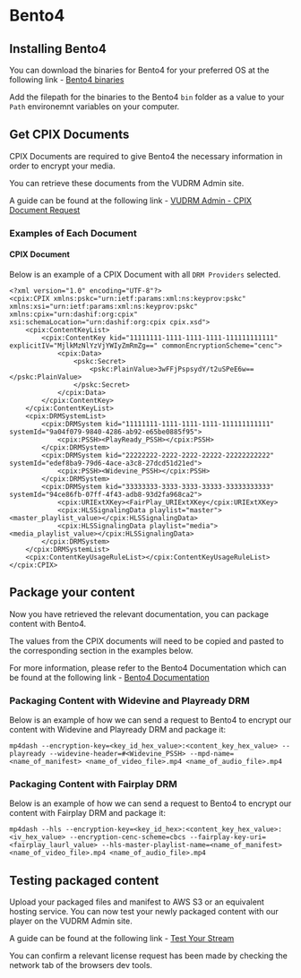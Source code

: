 # Bento4

## Installing Bento4

You can download the binaries for Bento4 for your preferred OS at the following link - [Bento4 binaries](https://www.bento4.com/downloads/)

Add the filepath for the binaries to the Bento4 `bin` folder as a value to your `Path` environemnt variables on your computer.

## Get CPIX Documents

CPIX Documents are required to give Bento4 the necessary information in order to encrypt your media.

You can retrieve these documents from the VUDRM Admin site. 

A guide can be found at the following link - [VUDRM Admin - CPIX Document Request](https://docs.vualto.com/projects/vudrm/en/latest/UserGuide/VUDRM-Admin.html#vudrm-encryption-keys)

### Examples of Each Document

#### CPIX Document

Below is an example of a CPIX Document with all `DRM Providers` selected. 

```
<?xml version="1.0" encoding="UTF-8"?>
<cpix:CPIX xmlns:pskc="urn:ietf:params:xml:ns:keyprov:pskc" xmlns:xsi="urn:ietf:params:xml:ns:keyprov:pskc" xmlns:cpix="urn:dashif:org:cpix" xsi:schemaLocation="urn:dashif:org:cpix cpix.xsd">
    <cpix:ContentKeyList>
        <cpix:ContentKey kid="11111111-1111-1111-1111-111111111111" explicitIV="MjlkMzNlYzVjYWIyZmRmZg==" commonEncryptionScheme="cenc">
            <cpix:Data>
                <pskc:Secret>
                    <pskc:PlainValue>3wFFjPspsydY/t2uSPeE6w==</pskc:PlainValue>
                </pskc:Secret>
            </cpix:Data>
        </cpix:ContentKey>
    </cpix:ContentKeyList>
    <cpix:DRMSystemList>
        <cpix:DRMSystem kid="11111111-1111-1111-1111-111111111111" systemId="9a04f079-9840-4286-ab92-e65be0885f95">
            <cpix:PSSH><PlayReady_PSSH></cpix:PSSH>
        </cpix:DRMSystem>
        <cpix:DRMSystem kid="22222222-2222-2222-22222-22222222222" systemId="edef8ba9-79d6-4ace-a3c8-27dcd51d21ed">
            <cpix:PSSH><Widevine_PSSH></cpix:PSSH>
        </cpix:DRMSystem>
        <cpix:DRMSystem kid="33333333-3333-3333-33333-33333333333" systemId="94ce86fb-07ff-4f43-adb8-93d2fa968ca2">
            <cpix:URIExtXKey><FairPlay_URIExtXKey</cpix:URIExtXKey>
            <cpix:HLSSignalingData playlist="master"><master_playlist_value></cpix:HLSSignalingData>
            <cpix:HLSSignalingData playlist="media"><media_playlist_value></cpix:HLSSignalingData>
        </cpix:DRMSystem>
    </cpix:DRMSystemList>
    <cpix:ContentKeyUsageRuleList></cpix:ContentKeyUsageRuleList>
</cpix:CPIX>
```

## Package your content

Now you have retrieved the relevant documentation, you can package content with Bento4.

The values from the CPIX documents will need to be copied and pasted to the corresponding section in the examples below.

For more information, please refer to the Bento4 Documentation which can be found at the following link - [Bento4 Documentation](https://www.bento4.com/documentation/mp4dash/)

### Packaging Content with Widevine and Playready DRM

Below is an example of how we can send a request to Bento4 to encrypt our content with Widevine and Playready DRM and package it:

```text
mp4dash --encryption-key=<key_id_hex_value>:<content_key_hex_value> --playready --widevine-header=#<Widevine_PSSH> --mpd-name=<name_of_manifest> <name_of_video_file>.mp4 <name_of_audio_file>.mp4
```

### Packaging Content with Fairplay DRM

Below is an example of how we can send a request to Bento4 to encrypt our content with Fairplay DRM and package it:

```text
mp4dash --hls --encryption-key=<key_id_hex>:<content_key_hex_value>:<iv_hex_value> --encryption-cenc-scheme=cbcs --fairplay-key-uri=<fairplay_laurl_value> --hls-master-playlist-name=<name_of_manifest> <name_of_video_file>.mp4 <name_of_audio_file>.mp4
```

## Testing packaged content

Upload your packaged files and manifest to AWS S3 or an equivalent hosting service. You can now test your newly packaged content with our player on the VUDRM Admin site.

A guide can be found at the following link - [Test Your Stream](https://docs.vualto.com/projects/vudrm/en/latest/UserGuide/VUDRM-Admin.html#test-your-stream)

You can confirm a relevant license request has been made by checking the network tab of the browsers dev tools.